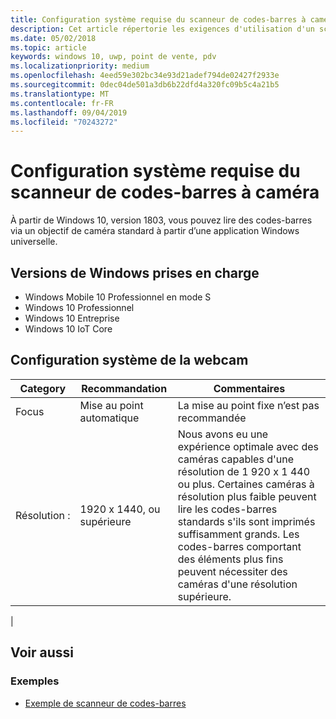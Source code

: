 ```yaml
---
title: Configuration système requise du scanneur de codes-barres à caméra
description: Cet article répertorie les exigences d'utilisation d'un scanneur de codes-barres à caméra à partir d’une application UWP.
ms.date: 05/02/2018
ms.topic: article
keywords: windows 10, uwp, point de vente, pdv
ms.localizationpriority: medium
ms.openlocfilehash: 4eed59e302bc34e93d21adef794de02427f2933e
ms.sourcegitcommit: 0dec04de501a3db6b22dfd4a320fc09b5c4a21b5
ms.translationtype: MT
ms.contentlocale: fr-FR
ms.lasthandoff: 09/04/2019
ms.locfileid: "70243272"
---
```

# <a name="camera-barcode-scanner-system-requirements"></a>Configuration système requise du scanneur de codes-barres à caméra
À partir de Windows 10, version 1803, vous pouvez lire des codes-barres via un objectif de caméra standard à partir d’une application Windows universelle.

## <a name="supported-windows-editions"></a>Versions de Windows prises en charge
- Windows Mobile 10 Professionnel en mode S
- Windows 10 Professionnel
- Windows 10 Entreprise
- Windows 10 IoT Core


## <a name="webcam-requirements"></a>Configuration système de la webcam
| Category      | Recommandation           | Commentaires |
| ------------- | ------------------------ | -------- |
| Focus         | Mise au point automatique               | La mise au point fixe n’est pas recommandée |
| Résolution :    | 1920 x 1440, ou supérieure    | Nous avons eu une expérience optimale avec des caméras capables d'une résolution de 1 920 x 1 440 ou plus.  Certaines caméras à résolution plus faible peuvent lire les codes-barres standards s'ils sont imprimés suffisamment grands. Les codes-barres comportant des éléments plus fins peuvent nécessiter des caméras d'une résolution supérieure. |
|

## <a name="see-also"></a>Voir aussi

### <a name="samples"></a>Exemples

- [Exemple de scanneur de codes-barres](https://github.com/microsoft/Windows-universal-samples/tree/master/Samples/BarcodeScanner)
